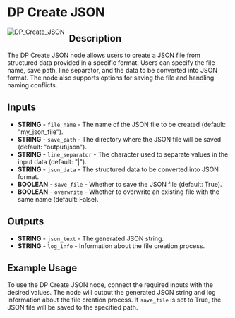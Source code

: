 # DP Create JSON
<img src="https://github.com/user-attachments/assets/e3c210b5-d718-4b8b-8e9b-c0963497b22b" alt="DP_Create_JSON" style="float: left; margin-right: 10px;"/>

## Description
The DP Create JSON node allows users to create a JSON file from structured data provided in a specific format. Users can specify the file name, save path, line separator, and the data to be converted into JSON format. The node also supports options for saving the file and handling naming conflicts.

## Inputs
- **STRING** - `file_name` - The name of the JSON file to be created (default: "my_json_file").
- **STRING** - `save_path` - The directory where the JSON file will be saved (default: "output\\json").
- **STRING** - `line_separator` - The character used to separate values in the input data (default: "|").
- **STRING** - `json_data` - The structured data to be converted into JSON format.
- **BOOLEAN** - `save_file` - Whether to save the JSON file (default: True).
- **BOOLEAN** - `overwrite` - Whether to overwrite an existing file with the same name (default: False).

## Outputs
- **STRING** - `json_text` - The generated JSON string.
- **STRING** - `log_info` - Information about the file creation process.

## Example Usage
To use the DP Create JSON node, connect the required inputs with the desired values. The node will output the generated JSON string and log information about the file creation process. If `save_file` is set to True, the JSON file will be saved to the specified path.
